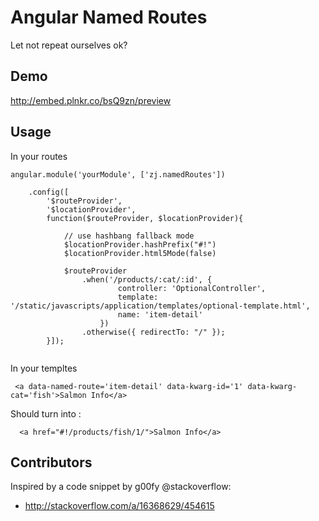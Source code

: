 # Angular Named Routes

Let not repeat ourselves ok?


## Demo

http://embed.plnkr.co/bsQ9zn/preview

## Usage

In your routes

```
angular.module('yourModule', ['zj.namedRoutes'])

    .config([
        '$routeProvider',
        '$locationProvider',
        function($routeProvider, $locationProvider){

            // use hashbang fallback mode
            $locationProvider.hashPrefix("#!")
            $locationProvider.html5Mode(false)

            $routeProvider
                .when('/products/:cat/:id', {
                        controller: 'OptionalController',
                        template: '/static/javascripts/application/templates/optional-template.html',
                        name: 'item-detail'
                    })
                .otherwise({ redirectTo: "/" });
        }]);
        
```

In your templtes

```
 <a data-named-route='item-detail' data-kwarg-id='1' data-kwarg-cat='fish'>Salmon Info</a>
```

Should turn into : 
```
  <a href="#!/products/fish/1/">Salmon Info</a>
```

## Contributors

Inspired by a code snippet by g00fy @stackoverflow: 
  - http://stackoverflow.com/a/16368629/454615
  
